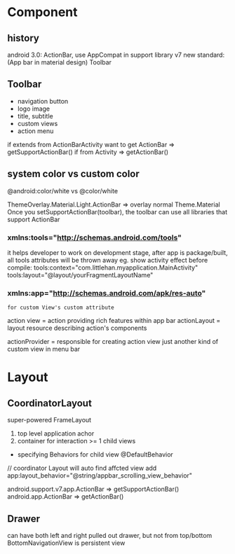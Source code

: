# Component
## history
android 3.0: ActionBar, use AppCompat in support library v7
new standard: (App bar in material design) Toolbar

## Toolbar
- navigation button
- logo image
- title, subtitle
- custom views
- action menu

if extends from ActionBarActivity want to get ActionBar => getSupportActionBar()
if from Activity => getActionBar()

## system color vs custom color
@android:color/white vs @color/white

ThemeOverlay.Material.Light.ActionBar => overlay normal Theme.Material
Once you setSupportActionBar(toolbar), the toolbar can use all libraries that support ActionBar

### xmlns:tools="http://schemas.android.com/tools"
it helps developer to work on development stage, after app is package/built, all tools attributes will be thrown away
eg. show activity effect before compile:
    tools:context="com.littlehan.myapplication.MainActivity"
    tools:layout="@layout/yourFragmentLayoutName"

### xmlns:app="http://schemas.android.com/apk/res-auto"
    for custom View's custom attribute

action view = action providing rich features within app bar
actionLayout = layout resource describing action's components

actionProvider = responsible for creating action view 
  just another kind of custom view in menu bar

# Layout
## CoordinatorLayout
super-powered FrameLayout
1. top level application achor
2. container for interaction >= 1 child views
- specifying Behaviors for child view   @DefaultBehavior

// coordinator Layout will auto find affcted view
add app:layout_behavior="@string/appbar_scrolling_view_behavior" 


android.support.v7.app.ActionBar => getSupportActionBar()
android.app.ActionBar => getActionBar()

## Drawer
can have both left and right pulled out drawer, but not from top/bottom
BottomNavigationView is persistent view






















